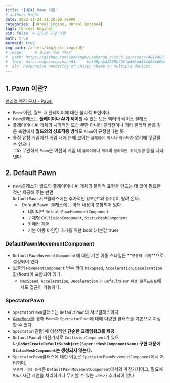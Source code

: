 ```yaml
---
title: "[UE4] Pawn 이란"
# author: Night
date: 2022-11-24 11:20:00 +0900
categories: [Unreal Engine, Unreal Engine4]
tags: [Unreal Engine]
pin: false  # 핀으로 고정 역할
math: true
mermaid: true
img_path: /assets/img/post_imgs/UE/
# image:     # 포스트 대표 이미지
#  path: https://github.com/LeeKangW/LeeKangW.github.io/assets/48194683/7e5b8251-2544-4eea-b702-ad59aa404e9e
#  lqip: data:image/webp;base64,    UklGRpoAAABXRUJQVlA4WAoAAAAQAAAADwAABwAAQUxQSDIAAAARL0AmbZurmr57yyIiqE8oiG0bejIYEQTgqiDA9vqnsUSI6H+oAERp2HZ65qP/VIAWAFZQOCBCAAAA8AEAnQEqEAAIAAVAfCWkAALp8sF8rgRgAP7o9FDvMCkMde9PK7euH5M1m6VWoDXf2FkP3BqV0ZYbO6NA/VFIAAAA
#  alt: Responsive rendering of Chirpy theme on multiple devices.
---
```


## 1. Pawn 이란?
[언리얼 엔진 문서 - Pawn](https://docs.unrealengine.com/4.27/ko/InteractiveExperiences/Framework/Pawn/)  
- `Pawn` 이란, 월드 내 플레이어에 대한 물리적 표현이다.
- `Pawn`클래스는 **플레이어나 AI가 제어**할 수 있는 모든 액터의 베이스 클래스
- 플레이어나 AI 개체의 시각적인 모습 뿐만 아니라 콜리전이나 기타 물리적 반응 같은 측면에서 **월드와의 상호작용 방식**도 `Pawn`이 규정한다는 뜻
- 특정 유형 게임에선 게임 내에 눈에 보이는 `플레이어 메시`나 `아바타`가 없기에 헷갈릴 수 있으나  
  그와 무관하게 `Pawn`은 여전히 게임 내 `플레이어`나 `개체`의 `물리적인 위치`,`방향` 등을 나타낸다.
  

## 2. Default Pawn
- `Pawn`클래스가 월드의 플레이어나 AI 개체의 물리적 표현을 만드는 데 있어 필요한 것만 제공해 주는 반면  
  `DefaultPawn` 서브클래스에는 추가적인 `컴포넌트`와 `함수성`이 딸려 온다.
   - 'DefaultPawn` 클래스에는 아래 내용이 포함되어 있다.
      -   네이티브 `DefaultPawnMovementComponent`
      -   구체형 `CollisionComponent`, `StaticMeshComponent`
      -   카메라 제어
      -   기본 이동 바인딩 추가를 위한 bool (기본값 true)

### DefaultPawnMovementComponent
- `DefaultPawnMovementComponent`에 대한 기본 이동 스타일은 **`무중력 비행`**으로 설정되어 있다.
- 보통의 `MovementComponent` 변수 외에 `MaxSpeed`, `Acceleration`, `Deceleration` 값(float)이 포함되어 있다.
  - `MaxSpeed`, `Acceleration`, `Deceleration` 는 `DefaultPawn` `파생 블루프린트`에서도 접근이 가능하다.

### SpectatorPawn
- `SpectatorPawn`클래스는 `DefaultPawn`의 서브클래스이다.
- [`GameMode`](https://docs.unrealengine.com/4.27/ko/InteractiveExperiences/Framework/GameMode/)를 통해 `Pawn`과 `SpectatorPawn`에 대해 다양한 클래스를 기본으로 지정할 수 있다.
- `Spectator`(관람)에 이상적인 **단순한 프레임워크를 제공**
- `DefaultPawn`과 마찬가지로 `CollisionComponent`가 있으나,**`DoNotCreateDefaultSubobject(Super::MeshComponentName)` 구현 때문에 `StaticMeshComponent`는 생성되지 않는다.**
- `SpectatorPawn`클래스에 대한 이동은 `SpectatorPawnMovementComponent`에서 처리되며,  
  `무중력 비행 동작`은 `DefaultPawnMovementComponent`에서와 마찬가지이고, 필요에 따라 시간 지연을 처리하거나 무시할 수 있는 코드가 추가되어 있다
